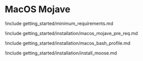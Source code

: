 # MacOS Mojave

!include getting_started/minimum_requirements.md

!include getting_started/installation/macos_mojave_pre_req.md

!include getting_started/installation/macos_bash_profile.md

!include getting_started/installation/install_moose.md
